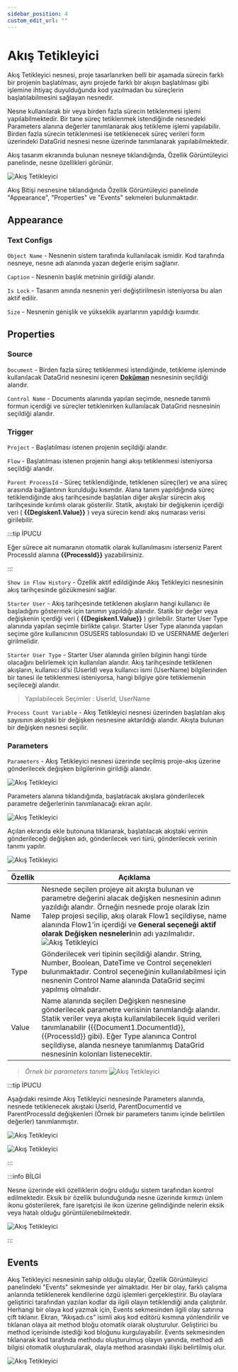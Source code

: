 ```yaml
---
sidebar_position: 4
custom_edit_url: ""
---
```


# Akış Tetikleyici

Akış Tetikleyici nesnesi, proje tasarlanırken belli bir aşamada sürecin farklı bir projenin başlatılması, aynı projede farklı bir akışın başlatılması gibi işlemine ihtiyaç duyulduğunda kod yazılmadan bu süreçlerin başlatılabilmesini sağlayan nesnedir.

Nesne kullanılarak bir veya birden fazla sürecin tetiklenmesi işlemi yapılabilmektedir. Bir tane süreç tetiklenmek istendiğinde nesnedeki Parameters alanına değerler tanımlanarak akış tetikleme işlemi yapılabilir. Birden fazla sürecin tetiklenmesi ise tetiklenecek süreç verileri form üzerindeki DataGrid nesnesi nesne üzerinde tanımlanarak yapılabilmektedir.

Akış tasarım ekranında bulunan nesneye tıklandığında, Özellik Görüntüleyici panelinde, nesne özellikleri görünür.

![Akış Tetikleyici](https://docsbimser.blob.core.windows.net/imagecontainer/auto-uploaddff2e255-ca02-4eaa-bdbf-b2d6e784031e)

Akış Bitişi nesnesine tıklandığında Özellik Görüntüleyici panelinde "Appearance", "Properties" ve "Events" sekmeleri bulunmaktadır.

## Appearance

### Text Configs

`Object Name` - Nesnenin sistem tarafında kullanılacak ismidir. Kod tarafında nesneye, nesne adı alanında yazan değerle erişim sağlanır.

`Caption` - Nesnenin başlık metninin girildiği alandır.

`Is Lock` - Tasarım anında nesnenin yeri değiştirilmesin isteniyorsa bu alan aktif edilir.

`Size` - Nesnenin genişlik ve yükseklik ayarlarının yapıldığı kısımdır.

## Properties

### Source

`Document` - Birden fazla süreç tetiklenmesi istendiğinde, tetikleme işleminde kullanılacak DataGrid nesnesini içeren **[Doküman](flow-document-controls/Document.md)** nesnesinin seçildiği alandır.

`Control Name` - Documents alanında yapılan seçimde, nesnede tanımlı formun içerdiği ve süreçler tetiklenirken kullanılacak DataGrid nesnesinin seçildiği alandır.

### Trigger

`Project` - Başlatılması istenen projenin seçildiği alandır.

`Flow` - Başlatılması istenen projenin hangi akışı tetiklenmesi isteniyorsa seçildiği alandır.

`Parent ProcessId` - Süreç tetiklendiğinde, tetiklenen süreç(ler) ve ana süreç arasında bağlantının kurulduğu kısımdır. Alana tanım yapıldığında süreç tetiklendiğinde akış tarihçesinde başlatılan diğer akışlar sürecin akış tarihçesinde kırılımlı olarak gösterilir. Statik, akıştaki bir değişkenin içerdiği veri ( **{{Degisken1.Value}}** ) veya sürecin kendi akış numarası verisi girilebilir.

:::tip İPUCU

Eğer sürece ait numaranın otomatik olarak kullanılmasını isterseniz Parent ProcessId alanına **{{ProcessId}}** yazabilirsiniz.

:::

`Show in Flow History` - Özellik aktif edildiğinde Akış Tetikleyici nesnesinin akış tarihçesinde gözükmesini sağlar.

`Starter User` - Akış tarihçesinde tetiklenen akışların hangi kullanıcı ile başladığını göstermek için tanımın yapıldığı alandır. Statik bir değer veya değişkenin içerdiği veri ( **{{Degisken1.Value}}** ) girilebilir. Starter User Type alanında yapılan seçimle birlikte çalışır. Starter User Type alanında yapılan seçime göre kullanıcının OSUSERS tablosundaki ID ve USERNAME değerleri girilmelidir.

`Starter User Type` - Starter User alanında girilen bilginin hangi türde olacağını belirlemek için kullanılan alandır. Akış tarihçesinde tetiklenen akışların, kullanıcı id’si (UserId) veya kullanıcı ismi (UserName) bilgilerinden bir tanesi ile tetiklenmesi isteniyorsa, hangi bilgiye göre tetiklemenin seçileceği alandır. 

>Yapılabilecek Seçimler : UserId, UserName

`Process Count Variable` - Akış Tetikleyici nesnesi üzerinden başlatılan akış sayısının akıştaki bir değişken nesnesine aktarıldığı alandır. Akışta bulunan bir değişken nesnesi seçilir.

### Parameters

`Parameters` - Akış Tetikleyici nesnesi üzerinde seçilmiş proje-akış üzerine gönderilecek değişken bilgilerinin girildiği alandır. 

![Akış Tetikleyici](https://docsbimser.blob.core.windows.net/imagecontainer/auto-upload08d26a26-5643-4619-8545-97a4446aafac)

Parameters alanına tıklandığında, başlatılacak akışlara gönderilecek parametre değerlerinin tanımlanacağı ekran açılır.

![Akış Tetikleyici](https://docsbimser.blob.core.windows.net/imagecontainer/auto-upload4519b138-d2f0-4b50-bf03-4638f49eac02)

Açılan ekranda ekle butonuna tıklanarak, başlatılacak akıştaki verinin gönderileceği değişken adı, gönderilecek veri türü, gönderilecek verinin tanımı yapılır. 

![Akış Tetikleyici](https://docsbimser.blob.core.windows.net/imagecontainer/auto-upload450c3487-7246-4607-beac-6f6ab3031644)

| **Özellik** 	| **Açıklama** 	|
|---	|---	|
| Name 	| Nesnede seçilen projeye ait akışta bulunan ve parametre değerini alacak değişken nesnesinin adının yazıldığı alandır. Örneğin nesnede proje olarak İzin Talep projesi seçilip, akış olarak Flow1 seçildiyse, name alanında Flow1'in içerdiği ve **General seçeneği aktif olarak Değişken nesneleri**nin adı yazılmalıdır.![Akış Tetikleyici](https://docsbimser.blob.core.windows.net/imagecontainer/auto-uploade98aa59d-6cef-48d5-a511-2a2d0da96026) 	|
| Type 	| Gönderilecek veri tipinin seçildiği alandır. String, Number, Boolean, DateTime ve Control seçenekleri bulunmaktadır. Control seçeneğinin kullanılabilmesi için nesnenin Control Name alanında DataGrid seçimi yapılmış olmalıdır. 	|
| Value 	| Name alanında seçilen Değişken nesnesine gönderilecek parametre verisinin tanımlandığı alandır. Statik veriler veya akışta kullanılabilecek liquid verileri tanımlanabilir ({{Document1.DocumentId}}, {{ProcessId}} gibi). Eğer Type alanınca Control seçildiyse, alanda nesneye tanımlanmış DataGrid nesnesinin kolonları listenecektir. 	|

> *Örnek bir parameters tanımı*
![Akış Tetikleyici](https://docsbimser.blob.core.windows.net/imagecontainer/auto-upload3bfa921f-0d4f-4b50-a9af-85c7318aed0f)

:::tip İPUCU

Aşağıdaki resimde Akış Tetikleyici nesnesinde Parameters alanında, nesnede tetiklenecek akıştaki UserId, ParentDocumentId ve ParentProcessId değişkenleri (Örnek bir parameters tanımı içinde belirtilen değerler) tanımlanmıştır.

![Akış Tetikleyici](https://docsbimser.blob.core.windows.net/imagecontainer/auto-uploade26ef355-f039-4ba9-b8ca-3eb4792d7214)

![Akış Tetikleyici](https://docsbimser.blob.core.windows.net/imagecontainer/auto-upload4c5a587f-8912-4493-9a49-9c7273d2b431)

:::

:::info BİLGİ

Nesne üzerinde ekli özelliklerin doğru olduğu sistem tarafından kontrol edilmektedir. Eksik bir özellik bulunduğunda nesne üzerinde kırmızı ünlem ikonu gösterilerek, fare işaretçisi ile ikon üzerine gelindiğinde nelerin eksik veya hatalı olduğu görüntülenebilmektedir.

![Akış Tetikleyici](https://docsbimser.blob.core.windows.net/imagecontainer/auto-upload9f8d39d1-49f7-4056-8560-3b1d97ce3b81)

:::

## Events

Akış Tetikleyici nesnesinin sahip olduğu olaylar, Özellik Görüntüleyici panelindeki "Events" sekmesinde yer almaktadır. Her bir olay, farklı çalışma anlarında tetiklenerek kendilerine özgü işlemleri gerçekleştirir. Bu olaylara geliştirici tarafından yazılan kodlar da ilgili olayın tetiklendiği anda çalıştırılır. Herhangi bir olaya kod yazmak için, Events sekmesinden ilgili olay satırına çift tıklanır. Ekran, “Akışadı.cs” isimli akış kod editörü kısmına yönlendirilir ve tıklanan olaya ait method bloğu otomatik olarak oluşturulur. Geliştirici bu method içerisinde istediği kod bloğunu kurgulayabilir. Events sekmesinden tıklanarak kod tarafında methodu oluşturulmuş olayın yanında, method adı bilgisi otomatik oluşturularak, olayla method arasındaki ilişki belirtilmiş olur.

![Akış Tetikleyici](https://docsbimser.blob.core.windows.net/imagecontainer/auto-upload3cbf69b0-86fd-488e-969f-c0474994cb52)